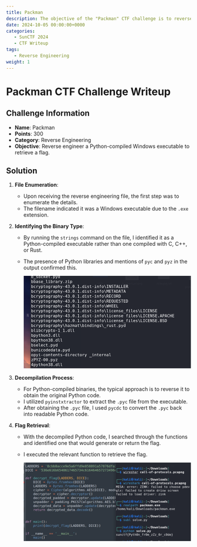 ```yaml
---
title: Packman
description: The objective of the "Packman" CTF challenge is to reverse engineer a Python-compiled Windows executable to retrieve a flag.
date: 2024-10-05 00:00:00+0000
categories:
   - SunCTF 2024
   - CTF Writeup
tags:
   - Reverse Engineering
weight: 1     
---
```

# Packman CTF Challenge Writeup

## Challenge Information
- **Name**: Packman
- **Points**: 300
- **Category**: Reverse Engineering
- **Objective**: Reverse engineer a Python-compiled Windows executable to retrieve a flag.

## Solution

1. **File Enumeration**:
   - Upon receiving the reverse engineering file, the first step was to enumerate the details.
   - The filename indicated it was a Windows executable due to the `.exe` extension.

2. **Identifying the Binary Type**:
   - By running the `strings` command on the file, I identified it as a Python-compiled executable rather than one compiled with C, C++, or Rust.
   - The presence of Python libraries and mentions of `pyc` and `pyz` in the output confirmed this.


      ![Presence of Python](<presence of python.png>)

3. **Decompilation Process**:
   - For Python-compiled binaries, the typical approach is to reverse it to obtain the original Python code.
   - I utilized `pyinstxtractor` to extract the `.pyc` file from the executable.
   - After obtaining the `.pyc` file, I used `pycdc` to convert the `.pyc` back into readable Python code.

4. **Flag Retrieval**:
   - With the decompiled Python code, I searched through the functions and identified one that would generate or return the flag.
   - I executed the relevant function to retrieve the flag.


      ![Flag](flag.png)
